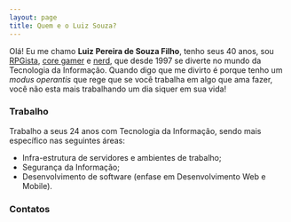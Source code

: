 ```yaml
---
layout: page
title: Quem e o Luiz Souza?
---
```


Olá! Eu me chamo **Luiz Pereira de Souza Filho**, tenho seus 40 anos, sou [RPGista](https://pt.wikipedia.org/wiki/Categoria:RPGistas), [core gamer](https://en.wikipedia.org/wiki/Gamer#Dedication_spectrum) e [nerd](https://en.wikipedia.org/wiki/Nerd), que desde 1997 se diverte no mundo da Tecnologia da Informação. Quando digo que me divirto é porque tenho um *modus operantis* que rege que se você trabalha em algo que ama fazer, você não esta mais trabalhando um dia siquer em sua vida!

### Trabalho

Trabalho a seus 24 anos com Tecnologia da Informação, sendo mais específico nas seguintes áreas:

- Infra-estrutura de servidores e ambientes de trabalho;
- Segurança da Informação;
- Desenvolvimento de software (enfase em Desenvolvimento Web e Mobile).

### Contatos

[<i class="fab fa-linkedin fa-3x"></i>](https://linkedin.com/in/lpsouza)  [<i class="fab fa-twitter fa-3x"></i>](https://twitter.com/lpsouza)  [<i class="fab fa-instagram fa-3x"></i>](https://instagram.com/lpsouza)  [<i class="far fa-envelope fa-3x"></i>](mailto:lpsouza@gmail.com)
